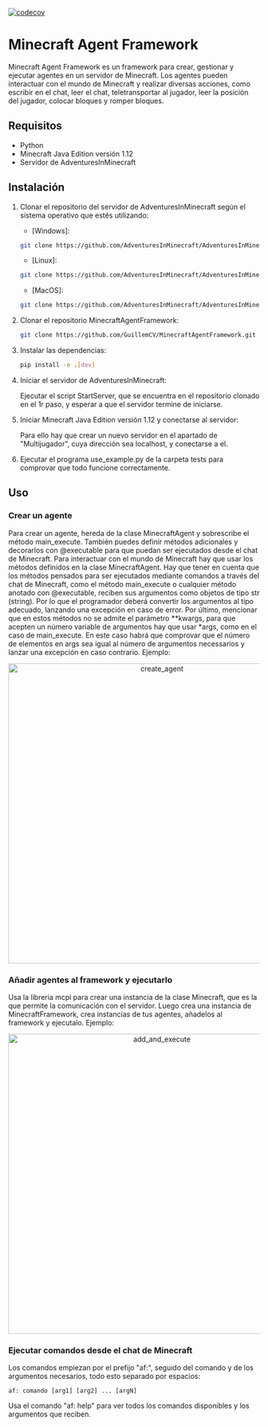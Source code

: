 [![codecov](https://codecov.io/github/GuillemCV/MinecraftAgentFramework/graph/badge.svg?token=SPH9M0FDKY)](https://codecov.io/github/GuillemCV/MinecraftAgentFramework)
# Minecraft Agent Framework

Minecraft Agent Framework es un framework para crear, gestionar y ejecutar agentes en un servidor de Minecraft. Los agentes pueden interactuar con el mundo de Minecraft y realizar diversas acciones, como escribir en el chat, leer el chat, teletransportar al jugador, leer la posición del jugador, colocar bloques y romper bloques.

## Requisitos

- Python
- Minecraft Java Edition versión 1.12
- Servidor de AdventuresInMinecraft

## Instalación

1. Clonar el repositorio del servidor de AdventuresInMinecraft según el sistema operativo que estés utilizando:
    - [Windows]:
    ```sh 
    git clone https://github.com/AdventuresInMinecraft/AdventuresInMinecraft-PC.git minecraft_server
    ```

    - [Linux]: 
    ```sh 
    git clone https://github.com/AdventuresInMinecraft/AdventuresInMinecraft-Linux.git minecraft_server
    ```

    - [MacOS]:
    ```sh
    git clone https://github.com/AdventuresInMinecraft/AdventuresInMinecraft-Mac.git minecraft_server
    ```
2. Clonar el repositorio MinecraftAgentFramework:
    ```sh
    git clone https://github.com/GuillemCV/MinecraftAgentFramework.git
    ```
3. Instalar las dependencias:
    ```sh
    pip install -e .[dev]
    ```
4. Iniciar el servidor de AdventuresInMinecraft:
   
    Ejecutar el script StartServer, que se encuentra en el repositorio clonado en el 1r paso, y esperar a que el servidor termine de iniciarse.
6. Iniciar Minecraft Java Edition versión 1.12 y conectarse al servidor:
   
    Para ello hay que crear un nuevo servidor en el apartado de "Multijugador", cuya dirección sea localhost, y conectarse a el.
8. Ejecutar el programa use_example.py de la carpeta tests para comprovar que todo funcione correctamente.

## Uso

### Crear un agente
Para crear un agente, hereda de la clase MinecraftAgent y sobrescribe el método main_execute. También puedes definir métodos adicionales y decorarlos con @executable para que puedan ser ejecutados desde el chat de Minecraft. Para interactuar con el mundo de Minecraft hay que usar los métodos definidos en la clase MinecraftAgent. Hay que tener en cuenta que los métodos pensados para ser ejecutados mediante comandos a través del chat de Minecraft, como el método main_execute o cualquier método anotado con @executable, reciben sus argumentos como objetos de tipo str (string). Por lo que el programador deberá convertir los argumentos al tipo adecuado, lanzando una excepción en caso de error. Por último, mencionar que en estos métodos no se admite el parámetro **kwargs, para que acepten un número variable de argumentos hay que usar *args, como en el caso de main_execute. En este caso habrá que comprovar que el número de elementos en args sea igual al número de argumentos necessarios y lanzar una excepción en caso contrario.
Ejemplo:
   
<p align="center">
  <img src="https://github.com/user-attachments/assets/69123fd6-ef78-4b0d-8fa3-895b3a187fb6" alt="create_agent" width="600">
</p>

### Añadir agentes al framework y ejecutarlo
Usa la libreria mcpi para crear una instancia de la clase Minecraft, que es la que permite la comunicación con el servidor. Luego crea una instancia de MinecraftFramework, crea instancias de tus agentes, añadelos al framework y ejecutalo.
Ejemplo:

<p align="center">
  <img src="https://github.com/user-attachments/assets/bc82c664-5b62-4c47-98a1-54f34fb62c75" alt="add_and_execute" width="600">
</p>

### Ejecutar comandos desde el chat de Minecraft
Los comandos empiezan por el prefijo "af:", seguido del comando y de los argumentos necesarios, todo esto separado por espacios:
        
    af: comando [arg1] [arg2] ... [argN]

Usa el comando "af: help" para ver todos los comandos disponibles y los argumentos que reciben.

        




   
    
